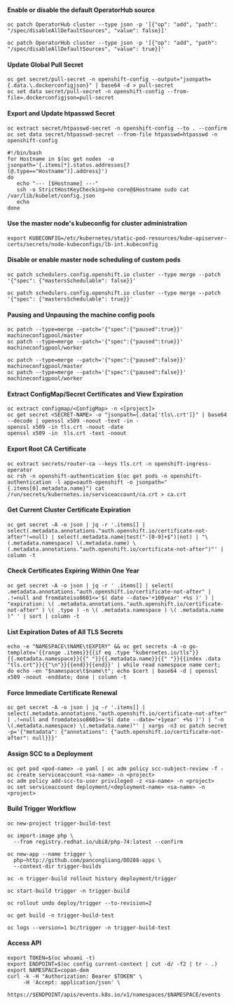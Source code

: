 #### Enable or disable the default OperatorHub source
~~~
oc patch OperatorHub cluster --type json -p '[{"op": "add", "path": "/spec/disableAllDefaultSources", "value": false}]'

oc patch OperatorHub cluster --type json -p '[{"op": "add", "path": "/spec/disableAllDefaultSources", "value": true}]'
~~~

#### Update Global Pull Secret
~~~
oc get secret/pull-secret -n openshift-config --output="jsonpath={.data.\.dockerconfigjson}" | base64 -d > pull-secret 
oc set data secret/pull-secret -n openshift-config --from-file=.dockerconfigjson=pull-secret
~~~

#### Export and Update htpasswd Secret
~~~
oc extract secret/htpasswd-secret -n openshift-config --to . --confirm
oc set data secret/htpasswd-secret --from-file htpasswd=htpasswd -n openshift-config

#!/bin/bash
for Hostname in $(oc get nodes  -o jsonpath='{.items[*].status.addresses[?(@.type=="Hostname")].address}')
do
   echo "--- [$Hostname] ---"
   ssh -o StrictHostKeyChecking=no core@$Hostname sudo cat /var/lib/kubelet/config.json
   echo
done
~~~

#### Use the master node's kubeconfig for cluster administration
~~~
export KUBECONFIG=/etc/kubernetes/static-pod-resources/kube-apiserver-certs/secrets/node-kubeconfigs/lb-int.kubeconfig
~~~~

#### Disable or enable master node scheduling of custom pods
~~~
oc patch schedulers.config.openshift.io cluster --type merge --patch '{"spec": {"mastersSchedulable": false}}'

oc patch schedulers.config.openshift.io cluster --type merge --patch '{"spec": {"mastersSchedulable": true}}'
~~~

#### Pausing and Unpausing the machine config pools
~~~
oc patch --type=merge --patch='{"spec":{"paused":true}}' machineconfigpool/master
oc patch --type=merge --patch='{"spec":{"paused":true}}' machineconfigpool/worker

oc patch --type=merge --patch='{"spec":{"paused":false}}' machineconfigpool/master
oc patch --type=merge --patch='{"spec":{"paused":false}}' machineconfigpool/worker
~~~

#### Extract ConfigMap/Secret Certificates and View Expiration
~~~
oc extract configmap/<ConfigMap> -n <[project]>
oc get secret <SECRET-NAME> -o "jsonpath={.data['tls\.crt']}" | base64 --decode | openssl x509 -noout -text -in -
openssl x509 -in tls.crt -noout -date
openssl x509 -in  tls.crt -text -noout
~~~

#### Export Root CA Certificate
~~~
oc extract secrets/router-ca --keys tls.crt -n openshift-ingress-operator
oc rsh -n openshift-authentication $(oc get pods -n openshift-authentication -l app=oauth-openshift -o jsonpath="{.items[0].metadata.name}") cat /run/secrets/kubernetes.io/serviceaccount/ca.crt > ca.crt
~~~

#### Get Current Cluster Certificate Expiration
~~~
oc get secret -A -o json | jq -r '.items[] | select(.metadata.annotations."auth.openshift.io/certificate-not-after"!=null) | select(.metadata.name|test("-[0-9]+$")|not) | "\(.metadata.namespace) \(.metadata.name) \(.metadata.annotations."auth.openshift.io/certificate-not-after")"' | column -t
~~~

#### Check Certificates Expiring Within One Year
~~~
oc get secret -A -o json | jq -r ' .items[] | select( .metadata.annotations."auth.openshift.io/certificate-not-after" | .!=null and fromdateiso8601<='$( date --date='+100year' +%s )' ) | "expiration: \( .metadata.annotations."auth.openshift.io/certificate-not-after" ) \( .type ) -n \( .metadata.namespace ) \( .metadata.name )" ' | sort | column -t
~~~

#### List Expiration Dates of All TLS Secrets
~~~
echo -e "NAMESPACE\tNAME\tEXPIRY" && oc get secrets -A -o go-template='{{range .items}}{{if eq .type "kubernetes.io/tls"}}{{.metadata.namespace}}{{" "}}{{.metadata.name}}{{" "}}{{index .data "tls.crt"}}{{"\n"}}{{end}}{{end}}' | while read namespace name cert; do echo -en "$namespace\t$name\t"; echo $cert | base64 -d | openssl x509 -noout -enddate; done | column -t
~~~

#### Force Immediate Certificate Renewal
~~~
oc get secret -A -o json | jq -r '.items[] | select(.metadata.annotations."auth.openshift.io/certificate-not-after" | .!=null and fromdateiso8601<='$( date --date='+1year' +%s )') | "-n \(.metadata.namespace) \(.metadata.name)"' | xargs -n3 oc patch secret -p='{"metadata": {"annotations": {"auth.openshift.io/certificate-not-after": null}}}'
~~~

#### Assign SCC to a Deployment
~~~
oc get pod <pod-name> -o yaml | oc adm policy scc-subject-review -f -
oc create serviceaccount <sa-name> -n <project>
oc adm policy add-scc-to-user privileged -z <sa-name> -n <project>
oc set serviceaccount deployment/<deployment-name> <sa-name> -n <project>
~~~

#### Build Trigger Workflow
~~~
oc new-project trigger-build-test

oc import-image php \
  --from registry.redhat.io/ubi8/php-74:latest --confirm

oc new-app --name trigger \
  php~http://github.com/pancongliang/DO288-apps \
  --context-dir trigger-builds

oc -n trigger-build rollout history deployment/trigger

oc start-build trigger -n trigger-build

oc rollout undo deploy/trigger --to-revision=2

oc get build -n trigger-build-test

oc logs --version=1 bc/trigger -n trigger-build-test
~~~

#### Access API
~~~
export TOKEN=$(oc whoami -t)
export ENDPOINT=$(oc config current-context | cut -d/ -f2 | tr - .)
export NAMESPACE=copan-dem
curl -k -H "Authorization: Bearer $TOKEN" \
     -H 'Accept: application/json' \
     https://$ENDPOINT/apis/events.k8s.io/v1/namespaces/$NAMESPACE/events
~~~
